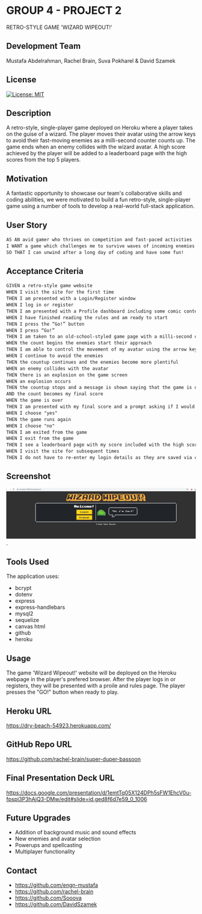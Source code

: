 # GROUP 4 - PROJECT 2
RETRO-STYLE GAME 'WIZARD WIPEOUT!'


## Development Team
Mustafa Abdelrahman, Rachel Brain, Suva Pokharel & David Szamek

## License
[![License: MIT](https://img.shields.io/badge/License-MIT-yellow.svg)](https://opensource.org/licenses/MIT)

## Description
A retro-style, single-player game deployed on Heroku where a player takes on the guise of a wizard.  The player moves their avatar using the arrow keys to avoid their fast-moving enemies as a milli-second counter counts up.  The game ends when an enemy collides with the wizard avatar.  A high score achieved by the player will be added to a leaderboard page with the high scores from the top 5 players.

## Motivation
A fantastic opportunity to showcase our team's collaborative skills and coding abilities, we were motivated to build a fun retro-style, single-player game using a number of tools to develop a real-world full-stack application.

## User Story

```md
AS AN avid gamer who thrives on competition and fast-paced activities
I WANT a game which challenges me to survive waves of incoming enemies
SO THAT I can unwind after a long day of coding and have some fun!
```

## Acceptance Criteria

```md
GIVEN a retro-style game website
WHEN I visit the site for the first time
THEN I am presented with a Login/Register window
WHEN I log in or register
THEN I am presented with a Profile dashboard including some comic content and the rules of the game
WHEN I have finished reading the rules and am ready to start
THEN I press the “Go!” button
WHEN I press “Go!”
THEN I am taken to an old-school-styled game page with a milli-second countup which begins immediately
WHEN the count begins the enemies start their approach 
THEN I am able to control the movement of my avatar using the arrow keys
WHEN I continue to avoid the enemies  
THEN the countup continues and the enemies become more plentiful
WHEN an enemy collides with the avatar
THEN there is an explosion on the game screen
WHEN an explosion occurs 
THEN the countup stops and a message is shown saying that the game is over
AND the count becomes my final score
WHEN the game is over
THEN I am presented with my final score and a prompt asking if I would like to play again
WHEN I choose "yes"
THEN the game runs again
WHEN I choose "no"
THEN I am exited from the game
WHEN I exit from the game
THEN I see a leaderboard page with my score included with the high scores from the top 5 players
WHEN I visit the site for subsequent times
THEN I do not have to re-enter my login details as they are saved via cookies
```

## Screenshot
![Screenshot of log in/register page](./public/images/log-in-register-page.JPG).

## Tools Used
The application uses:
- bcrypt
- dotenv
- express
- express-handlebars
- mysql2
- sequelize
- canvas html
- github
- heroku

## Usage
The game 'Wizard Wipeout!' website will be deployed on the Heroku webpage in the player's prefered browser.  After the player logs in or registers, they will be presented with a proile and rules page.  The player presses the "GO!" button when ready to play.

## Heroku URL
https://dry-beach-54923.herokuapp.com/

## GitHub Repo URL
https://github.com/rachel-brain/super-duper-bassoon

## Final Presentation Deck URL
https://docs.google.com/presentation/d/1emtTq05X124DPh5sFW1EhcV0u-fpspi3P3hAjQ3-DMw/edit#slide=id.ged8f6d7e59_0_1006

## Future Upgrades
- Addition of background music and sound effects
- New enemies and avatar selection
- Powerups and spellcasting
- Multiplayer functionality

## Contact
- https://github.com/engn-mustafa
- https://github.com/rachel-brain
- https://github.com/Sooova
- https://github.com/DavidSzamek